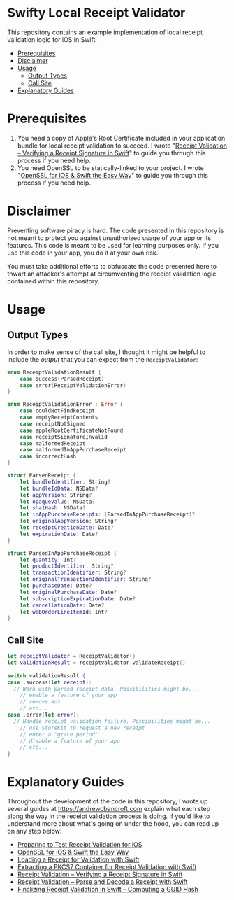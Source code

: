 # Swifty Local Receipt Validator
This repository contains an example implementation of local receipt validation logic for iOS in Swift.

* [Prerequisites](#prerequisites)
* [Disclaimer](#disclaimer)
* [Usage](#usage)
	* [Output Types](#output-types)
	* [Call Site](#call-site)
* [Explanatory Guides](#explanatory-guides)

# Prerequisites
1. You need a copy of Apple's Root Certificate included in your application bundle for local receipt validation to succeed. I wrote "[Receipt Validation – Verifying a Receipt Signature in Swift](https://www.andrewcbancroft.com/2017/07/16/receipt-validation-verifying-a-receipt-signature-in-swift/)" to guide you through this process if you need help.
2. You need OpenSSL to be statically-linked to your project. I wrote "[OpenSSL for iOS & Swift the Easy Way](https://www.andrewcbancroft.com/2015/09/21/openssl-for-ios-swift-the-easy-way/)" to guide you through this process if you need help.

# Disclaimer
Preventing software piracy is hard. The code presented in this repository is not meant to protect you against unauthorized usage of your app or its features. This code is meant to be used for learning purposes only. If you use this code in your app, you do it at your own risk. 

You must take additional efforts to obfuscate the code presented here to thwart an attacker's attempt at circumventing the receipt validation logic contained within this repository.

# Usage
## Output Types
In order to make sense of the call site, I thought it might be helpful to include the *output* that you can expect from the `ReceiptValidator`:
```swift
enum ReceiptValidationResult {
	case success(ParsedReceipt)
	case error(ReceiptValidationError)
}

enum ReceiptValidationError : Error {
	case couldNotFindReceipt
	case emptyReceiptContents
	case receiptNotSigned
	case appleRootCertificateNotFound
	case receiptSignatureInvalid
	case malformedReceipt
	case malformedInAppPurchaseReceipt
	case incorrectHash
}

struct ParsedReceipt {
	let bundleIdentifier: String?
	let bundleIdData: NSData?
	let appVersion: String?
	let opaqueValue: NSData?
	let sha1Hash: NSData?
	let inAppPurchaseReceipts: [ParsedInAppPurchaseReceipt]?
	let originalAppVersion: String?
	let receiptCreationDate: Date?
	let expirationDate: Date?
}

struct ParsedInAppPurchaseReceipt {
	let quantity: Int?
	let productIdentifier: String?
	let transactionIdentifier: String?
	let originalTransactionIdentifier: String?
	let purchaseDate: Date?
	let originalPurchaseDate: Date?
	let subscriptionExpirationDate: Date?
	let cancellationDate: Date?
	let webOrderLineItemId: Int?
}
```
## Call Site
```swift
let receiptValidator = ReceiptValidator()
let validationResult = receiptValidator.validateReceipt()
		
switch validationResult {
case .success(let receipt):
  // Work with parsed receipt data. Possibilities might be...
    // enable a feature of your app
    // remove ads
    // etc...
case .error(let error):
  // Handle receipt validation failure. Possibilities might be...
    // use StoreKit to request a new receipt
    // enter a "grace period"
    // disable a feature of your app
    // etc...
}
```

# Explanatory Guides
Throughout the development of the code in this repository, I wrote up several guides at https://andrewcbancroft.com explain what each step along the way in the receipt validation process is doing. If you'd like to understand more about what's going on under the hood, you can read up on any step below:

* [Preparing to Test Receipt Validation for iOS](https://www.andrewcbancroft.com/2015/10/05/preparing-to-test-receipt-validation-for-ios/#build-run-on-device)
* [OpenSSL for iOS & Swift the Easy Way](https://www.andrewcbancroft.com/2015/09/21/openssl-for-ios-swift-the-easy-way/)
* [Loading a Receipt for Validation with Swift](https://www.andrewcbancroft.com/2015/10/13/loading-a-receipt-for-validation-with-swift/)
* [Extracting a PKCS7 Container for Receipt Validation with Swift](https://www.andrewcbancroft.com/2016/06/09/extracting-a-pkcs7-container-for-receipt-validation-with-swift/)
* [Receipt Validation – Verifying a Receipt Signature in Swift](https://www.andrewcbancroft.com/2017/07/16/receipt-validation-verifying-a-receipt-signature-in-swift/)
* [Receipt Validation – Parse and Decode a Receipt with Swift](https://www.andrewcbancroft.com/2017/07/27/receipt-validation-parsing-a-receipt-with-swift/)
* [Finalizing Receipt Validation in Swift – Computing a GUID Hash](https://www.andrewcbancroft.com/2017/07/31/finalizing-receipt-validation-in-swift-computing-a-guid-hash/)
